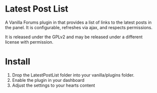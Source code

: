 Latest Post List
================
A Vanilla Forums plugin in that provides a list of links to the latest posts in the panel. It is configurable, refreshes via ajax, and respects permissions.

It is released under the GPLv2 and may be released under a different license with permission.

Install
=======
1.	Drop the LatestPostList folder into your vanilla/plugins folder.
2.	Enable the plugin in your dashboard
3.	Adjust the settings to your hearts content